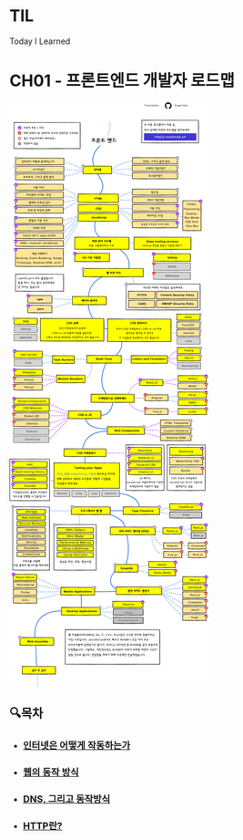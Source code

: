 # TIL
Today I Learned

# CH01 - 프론트엔드 개발자 로드맵

![프론트엔드 개발자 로드맵](https://github.com/Han-Kyeol/developer-roadmap-kr-/blob/master/img/frontend(kr).png?raw=true)
## 🔍목차
- ### [인터넷은 어떻게 작동하는가](./Internet/internet.md)
- ### [웹의 동작 방식](./Internet/web.md)
- ### [DNS, 그리고 동작방식](./Internet/DNS.md)
- ### [HTTP란?](./Internet/)